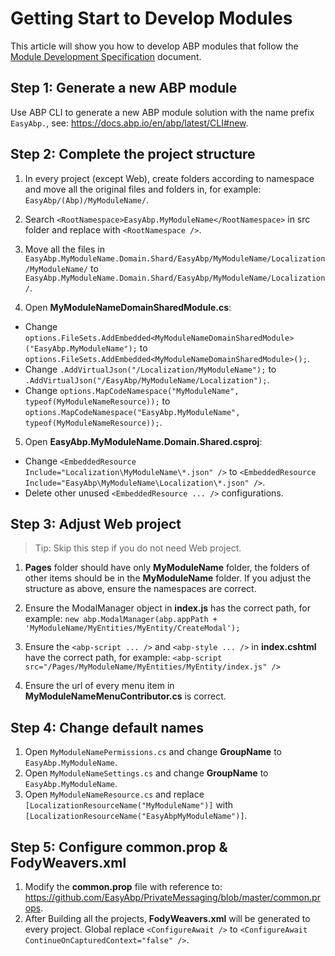 # Getting Start to Develop Modules
This article will show you how to develop ABP modules that follow the [Module Development Specification](Module-Development-Specification.md) document.

## Step 1: Generate a new ABP module

Use ABP CLI to generate a new ABP module solution with the name prefix `EasyAbp.`, see: https://docs.abp.io/en/abp/latest/CLI#new.

## Step 2: Complete the project structure

1. In every project (except Web), create folders according to namespace and move all the original files and folders in, for example: `EasyAbp/(Abp)/MyModuleName/`.

2. Search `<RootNamespace>EasyAbp.MyModuleName</RootNamespace>` in src folder and replace with `<RootNamespace />`.

3. Move all the files in `EasyAbp.MyModuleName.Domain.Shard/EasyAbp/MyModuleName/Localization/MyModuleName/` to `EasyAbp.MyModuleName.Domain.Shard/EasyAbp/MyModuleName/Localization/`.

4. Open **MyModuleNameDomainSharedModule.cs**:
  * Change `options.FileSets.AddEmbedded<MyModuleNameDomainSharedModule>("EasyAbp.MyModuleName");` to `options.FileSets.AddEmbedded<MyModuleNameDomainSharedModule>();`.
  * Change `.AddVirtualJson("/Localization/MyModuleName");` to `.AddVirtualJson("/EasyAbp/MyModuleName/Localization");`.
  * Change `options.MapCodeNamespace("MyModuleName", typeof(MyModuleNameResource));` to ``options.MapCodeNamespace("EasyAbp.MyModuleName", typeof(MyModuleNameResource));``.

5. Open **EasyAbp.MyModuleName.Domain.Shared.csproj**:
  * Change `<EmbeddedResource Include="Localization\MyModuleName\*.json" />` to `<EmbeddedResource Include="EasyAbp\MyModuleName\Localization\*.json" />`.
  * Delete other unused `<EmbeddedResource ... />` configurations.

## Step 3: Adjust Web project

> Tip: Skip this step if you do not need Web project.

1. **Pages** folder should have only **MyModuleName** folder, the folders of other items should be in the **MyModuleName** folder. If you adjust the structure as above, ensure the namespaces are correct.

2. Ensure the ModalManager object in **index.js** has the correct path, for example: `new abp.ModalManager(abp.appPath + 'MyModuleName/MyEntities/MyEntity/CreateModal');`

3. Ensure the `<abp-script ... />` and `<abp-style ... />` in **index.cshtml** have the correct path, for example: `<abp-script src="/Pages/MyModuleName/MyEntities/MyEntity/index.js" />`

4. Ensure the url of every menu item in **MyModuleNameMenuContributor.cs** is correct.

## Step 4: Change default names

1. Open `MyModuleNamePermissions.cs` and change **GroupName** to `EasyAbp.MyModuleName`.
2. Open `MyModuleNameSettings.cs` and change **GroupName** to `EasyAbp.MyModuleName`.
3. Open `MyModuleNameResource.cs` and replace `[LocalizationResourceName("MyModuleName")]` with `[LocalizationResourceName("EasyAbpMyModuleName")]`.

## Step 5: Configure common.prop & FodyWeavers.xml

1. Modify the **common.prop** file with reference to: https://github.com/EasyAbp/PrivateMessaging/blob/master/common.props.
2. After Building all the projects, **FodyWeavers.xml** will be generated to every project. Global replace `<ConfigureAwait />` to `<ConfigureAwait ContinueOnCapturedContext="false" />`.
